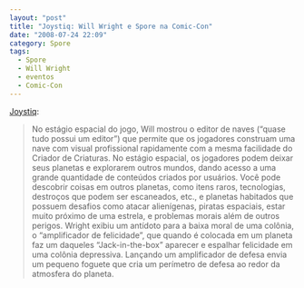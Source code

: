 ```yaml
---
layout: "post"
title: "Joystiq: Will Wright e Spore na Comic-Con"
date: "2008-07-24 22:09"
category: Spore
tags:
  - Spore
  - Will Wright
  - eventos
  - Comic-Con
---
```


[Joystiq](http://www.joystiq.com/2008/07/24/comic-con-08-will-wright-keynote/):

> No estágio espacial do jogo, Will mostrou o editor de naves (“quase tudo possui um editor”) que permite que os jogadores construam uma nave com visual profissional rapidamente com a mesma facilidade do Criador de Criaturas. No estágio espacial, os jogadores podem deixar seus planetas e explorarem outros mundos, dando acesso a uma grande quantidade de conteúdos criados por usuários. Você pode descobrir coisas em outros planetas, como itens raros, tecnologias, destroços que podem ser escaneados, etc., e planetas habitados que possuem desafios como atacar alienígenas, piratas espaciais, estar muito próximo de uma estrela, e problemas morais além de outros perigos. Wright exibiu um antídoto para a baixa moral de uma colônia, o “amplificador de felicidade”, que quando é colocada em um planeta faz um daqueles “Jack-in-the-box” aparecer e espalhar felicidade em uma colônia depressiva. Lançando um amplificador de defesa envia um pequeno foguete que cria um perímetro de defesa ao redor da atmosfera do planeta.
